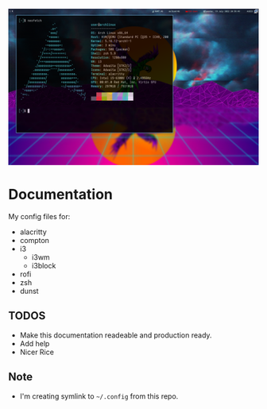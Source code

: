 ![This is first version of my rice, more to come!](rice_v1.png)
# Documentation

My config files for:
- alacritty
- compton
- i3
  - i3wm
  - i3block
- rofi
- zsh
- dunst

## TODOS

- Make this documentation readeable and production ready.
- Add help
- Nicer Rice

## Note

- I'm creating symlink to ```~/.config``` from this repo.
